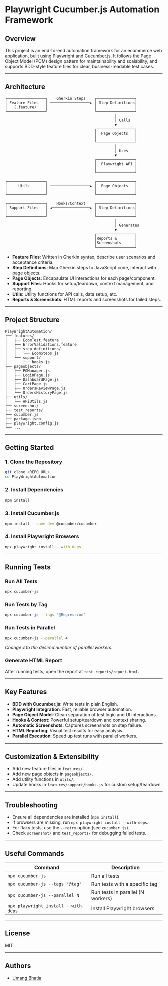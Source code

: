 # Playwright Cucumber.js Automation Framework

## Overview
This project is an end-to-end automation framework for an ecommerce web application, built using [Playwright](https://playwright.dev/) and [Cucumber.js](https://cucumber.io/docs/installation/javascript/). It follows the Page Object Model (POM) design pattern for maintainability and scalability, and supports BDD-style feature files for clear, business-readable test cases.

---

## Architecture

```
┌─────────────────┐    Gherkin Steps    ┌─────────────────┐
│ Feature Files   │ ──────────────────► │ Step Definitions│
│   (.feature)    │                     │                 │
└─────────────────┘                     └─────────────────┘
                                                 │
                                                 │ Calls
                                                 ▼
                                        ┌─────────────────┐
                                        │  Page Objects   │
                                        │                 │
                                        └─────────────────┘
                                                 │
                                                 │ Uses
                                                 ▼
                                        ┌─────────────────┐
                                        │  Playwright API │
                                        │                 │
                                        └─────────────────┘

┌─────────────────┐                     ┌─────────────────┐
│     Utils       │ ──────────────────► │  Page Objects   │
│                 │                     │                 │
└─────────────────┘                     └─────────────────┘

┌─────────────────┐    Hooks/Context    ┌─────────────────┐
│ Support Files   │ ◄─────────────────► │ Step Definitions│
│                 │                     │                 │
└─────────────────┘                     └─────────────────┘
                                                 │
                                                 │ Generates
                                                 ▼
                                        ┌─────────────────┐
                                        │Reports &        │
                                        │Screenshots      │
                                        └─────────────────┘
```

- **Feature Files**: Written in Gherkin syntax, describe user scenarios and acceptance criteria.
- **Step Definitions**: Map Gherkin steps to JavaScript code, interact with page objects.
- **Page Objects**: Encapsulate UI interactions for each page/component.
- **Support Files**: Hooks for setup/teardown, context management, and reporting.
- **Utils**: Utility functions for API calls, data setup, etc.
- **Reports & Screenshots**: HTML reports and screenshots for failed steps.

---

## Project Structure

```
PlayWrightAutomation/
├── features/
│   ├── EcomTest.feature
│   ├── ErrorValidations.feature
│   ├── step_definitions/
│   │   └── EcomSteps.js
│   └── support/
│       └── hooks.js
├── pageobjects/
│   ├── POManager.js
│   ├── LoginPage.js
│   ├── DashboardPage.js
│   ├── CartPage.js
│   ├── OrdersReviewPage.js
│   └── OrdersHistoryPage.js
├── utils/
│   └── APiUtils.js
├── screenshot/
├── test_reports/
├── cucumber.js
├── package.json
├── playwright.config.js
└── ...
```

---

## Getting Started

### 1. Clone the Repository
```sh
git clone <REPO_URL>
cd PlayWrightAutomation
```

### 2. Install Dependencies
```sh
npm install
```

### 3. Install Cucumber.js
```sh
npm install --save-dev @cucumber/cucumber
```

### 4. Install Playwright Browsers
```sh
npx playwright install --with-deps
```

---

## Running Tests

### Run All Tests
```sh
npx cucumber-js
```

### Run Tests by Tag
```sh
npx cucumber-js --tags "@Regression"
```

### Run Tests in Parallel
```sh
npx cucumber-js --parallel 4
```
_Change `4` to the desired number of parallel workers._

### Generate HTML Report
After running tests, open the report at `test_reports/report.html`.

---

## Key Features
- **BDD with Cucumber.js**: Write tests in plain English.
- **Playwright Integration**: Fast, reliable browser automation.
- **Page Object Model**: Clean separation of test logic and UI interactions.
- **Hooks & Context**: Powerful setup/teardown and context sharing.
- **Automatic Screenshots**: Captures screenshots on step failure.
- **HTML Reporting**: Visual test results for easy analysis.
- **Parallel Execution**: Speed up test runs with parallel workers.

---

## Customization & Extensibility
- Add new feature files in `features/`.
- Add new page objects in `pageobjects/`.
- Add utility functions in `utils/`.
- Update hooks in `features/support/hooks.js` for custom setup/teardown.

---

## Troubleshooting
- Ensure all dependencies are installed (`npm install`).
- If browsers are missing, run `npx playwright install --with-deps`.
- For flaky tests, use the `--retry` option (see `cucumber.js`).
- Check `screenshot/` and `test_reports/` for debugging failed tests.

---

## Useful Commands
| Command | Description |
|---------|-------------|
| `npx cucumber-js` | Run all tests |
| `npx cucumber-js --tags "@tag"` | Run tests with a specific tag |
| `npx cucumber-js --parallel N` | Run tests in parallel (N workers) |
| `npx playwright install --with-deps` | Install Playwright browsers |

---

## License
MIT

---

## Authors
- [Umang Bhatia](https://www.linkedin.com/in/umang-bhatia-qa/)
